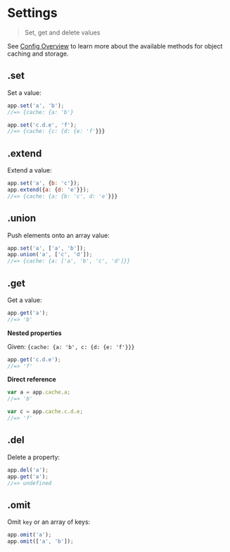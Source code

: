 # Settings

> Set, get and delete values

See [Config Overview](./config-overview.md) to learn more about the available methods for object caching and storage.

## .set

Set a value:

```js
app.set('a', 'b');
//=> {cache: {a: 'b'}

app.set('c.d.e', 'f');
//=> {cache: {c: {d: {e: 'f'}}}
```

## .extend

Extend a value:

```js
app.set('a', {b: 'c'});
app.extend({a: {d: 'e'}});
//=> {cache: {a: {b: 'c', d: 'e'}}}
```

## .union

Push elements onto an array value:

```js
app.set('a', ['a', 'b']);
app.union('a', ['c', 'd']);
//=> {cache: {a: ['a', 'b', 'c', 'd']}}
```

## .get

Get a value: 

```js
app.get('a');
//=> 'b'
```

**Nested properties**

Given: `{cache: {a: 'b', c: {d: {e: 'f'}}}`

```js
app.get('c.d.e'); 
//=> 'f'
```

**Direct reference**

```js
var a = app.cache.a;
//=> 'b'

var c = app.cache.c.d.e;
//=> 'f'
```

## .del

Delete a property:

```js
app.del('a');
app.get('a');
//=> undefined
```

## .omit

Omit `key` or an array of keys: 

```js
app.omit('a');
app.omit(['a', 'b']);
```
